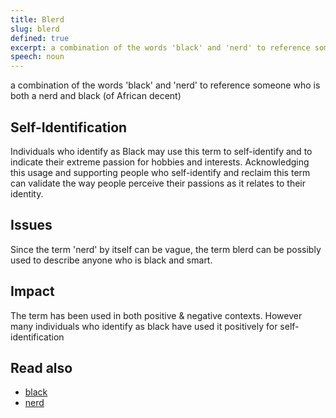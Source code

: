 ```yaml
---
title: Blerd
slug: blerd
defined: true
excerpt: a combination of the words 'black' and 'nerd' to reference someone who is both a nerd and black (of African decent)
speech: noun
---
```

a combination of the words 'black' and 'nerd' to reference someone who is both a nerd and black (of African decent)

## Self-Identification

Individuals who identify as Black may use this term to self-identify and to indicate their extreme passion for hobbies and interests. Acknowledging this usage and supporting people who self-identify and reclaim this term can validate the way people perceive their passions as it relates to their identity.

## Issues

Since the term 'nerd' by itself can be vague, the term blerd can be possibly used to describe anyone who is black and smart.

## Impact

The term has been used in both positive & negative contexts.  However many individuals who identify as black have used it positively for self-identification

## Read also

- [black](/definitions/black)
- [nerd](/definitions/nerd)